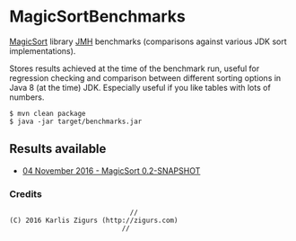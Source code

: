 # MagicSortBenchmarks

[MagicSort](https://github.com/karliszigurs/MagicSort) library [JMH](http://openjdk.java.net/projects/code-tools/jmh/) benchmarks (comparisons against various JDK sort implementations).

Stores results achieved at the time of the benchmark run, useful for regression checking and comparison between different sorting options in Java 8 (at the time) JDK. Especially useful if you like tables with lots of numbers.

```
$ mvn clean package
$ java -jar target/benchmarks.jar
```

## Results available

* [04 November 2016 - MagicSort 0.2-SNAPSHOT](https://github.com/karliszigurs/MagicSortBenchmarks/blob/master/results/20161104-0.2-SNAPSHOT/summary.pdf)

### Credits

```
                              //
(C) 2016 Karlis Zigurs (http://zigurs.com)
                            //
```
